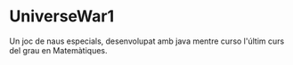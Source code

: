 # UniverseWar1
Un joc de naus especials, desenvolupat amb java mentre curso l'últim curs del grau en Matemàtiques.
